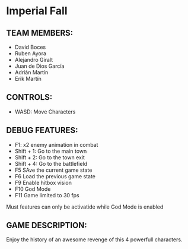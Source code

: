 # Imperial Fall

## TEAM MEMBERS:

  * David Boces
  * Ruben Ayora
  * Alejandro Giralt
  * Juan de Dios García
  * Adrián Martín 
  * Erik Martín
 
## CONTROLS:

  * WASD: Move Characters
  
## DEBUG FEATURES:

  * F1: x2 enemy animation in combat
  * Shift + 1: Go to the main town
  * Shift + 2: Go to the town exit
  * Shift + 4: Go to the battlefield
  * F5 SAve the current game state
  * F6 Load the previous game state
  * F9 Enable hitbox vision
  * F10 God Mode
  * F11 Game limited to 30 fps
  
Must features can only be activatide while God Mode is enabled
## GAME DESCRIPTION:
  
  Enjoy the history of an awesome revenge of this 4 powerfull characters.

